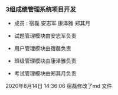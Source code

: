 ### 3组成绩管理系统项目开发

  * 成员 : 宿磊   安志军  康泽雅   郑其月

  * 试题管理模块由安志军负责
  * 用户管理模块由宿磊负责
  * 班级管理模块由康泽雅负责
  * 考试管理模块由郑其月负责

2020年8月14日 14:36:06 宿磊修改了md 文件
  


